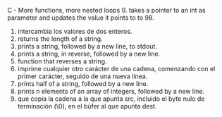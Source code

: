 C - More functions, more nested loops
0. takes a pointer to an int as parameter and updates the value it points to to 98.
1. intercambia los valores de dos enteros.
2. returns the length of a string.
3.  prints a string, followed by a new line, to stdout.
4. prints a string, in reverse, followed by a new line.
5. function that reverses a string.
6. imprime cualquier otro carácter de una cadena, comenzando con el primer carácter, seguido de una nueva línea.
7. prints half of a string, followed by a new line.
8. prints n elements of an array of integers, followed by a new line.
9. que copia la cadena a la que apunta src, incluido el byte nulo de terminación (\0), en el búfer al que apunta dest.
